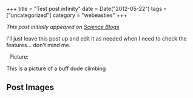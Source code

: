 +++
title = "Test post infinity"
date = Date("2012-05-22")
tags = ["uncategorized"]
category = "webeasties"
+++

_This post initially appeared on [Science Blogs](http://scienceblogs.com/webeasties)_

I'll just leave this post up and edit it as needed when I need to check the features... don't mind me.

 
Picture:

This is a picture of a buff dude climbing

      
  

 ## Post Images


